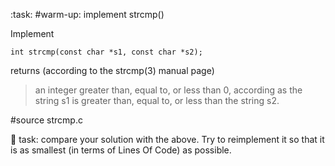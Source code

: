 :task: #warm-up: implement strcmp()

Implement

    int strcmp(const char *s1, const char *s2);

returns (according to the strcmp(3) manual page)
> an integer greater than, equal to, or less than 0, according as the
> string s1 is greater than, equal to, or less than the string s2.

#source strcmp.c

:wrench: task: compare your solution with the above. Try to reimplement
it so that it is as smallest (in terms of Lines Of Code) as possible.
